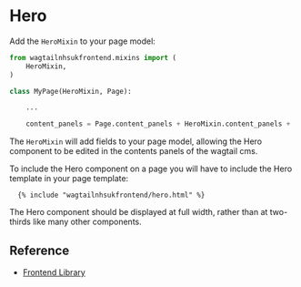 # Hero

Add the `HeroMixin` to your page model:
```py
from wagtailnhsukfrontend.mixins import (
    HeroMixin,
)

class MyPage(HeroMixin, Page):

    ...

    content_panels = Page.content_panels + HeroMixin.content_panels + ...
```

The `HeroMixin` will add fields to your page model, allowing the Hero component to be edited in the
contents panels of the wagtail cms.

To include the Hero component on a page you will have to include the Hero template in your page template:
```django
  {% include "wagtailnhsukfrontend/hero.html" %}
```

The Hero component should be displayed at full width, rather than at two-thirds like many other 
components.


## Reference

* [Frontend Library](https://github.com/nhsuk/nhsuk-frontend/tree/master/packages/components/hero)  